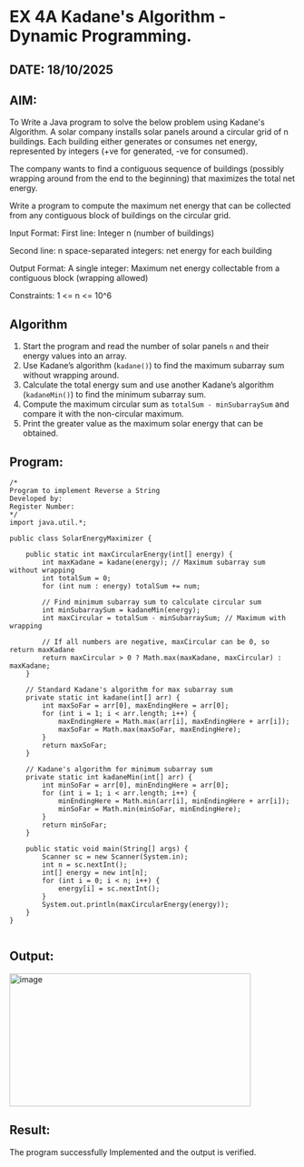 
# EX 4A Kadane's Algorithm - Dynamic Programming. 
## DATE: 18/10/2025
## AIM:
To Write a Java program to solve the below problem using Kadane's Algorithm.
A solar company installs solar panels around a circular grid of n buildings. Each building either generates or consumes net energy, represented by integers (+ve for generated, -ve for consumed).

The company wants to find a contiguous sequence of buildings (possibly wrapping around from the end to the beginning) that maximizes the total net energy.

Write a program to compute the maximum net energy that can be collected from any contiguous block of buildings on the circular grid.

Input Format:
First line: Integer n (number of buildings)

Second line: n space-separated integers: net energy for each building

Output Format:
A single integer: Maximum net energy collectable from a contiguous block (wrapping allowed)

Constraints:
1 <= n <= 10^6
## Algorithm

1. Start the program and read the number of solar panels `n` and their energy values into an array.
2. Use Kadane’s algorithm (`kadane()`) to find the maximum subarray sum without wrapping around.
3. Calculate the total energy sum and use another Kadane’s algorithm (`kadaneMin()`) to find the minimum subarray sum.
4. Compute the maximum circular sum as `totalSum - minSubarraySum` and compare it with the non-circular maximum.
5. Print the greater value as the maximum solar energy that can be obtained.

## Program:
```
/*
Program to implement Reverse a String
Developed by: 
Register Number:  
*/
import java.util.*;

public class SolarEnergyMaximizer {

    public static int maxCircularEnergy(int[] energy) {
        int maxKadane = kadane(energy); // Maximum subarray sum without wrapping
        int totalSum = 0;
        for (int num : energy) totalSum += num;

        // Find minimum subarray sum to calculate circular sum
        int minSubarraySum = kadaneMin(energy);
        int maxCircular = totalSum - minSubarraySum; // Maximum with wrapping

        // If all numbers are negative, maxCircular can be 0, so return maxKadane
        return maxCircular > 0 ? Math.max(maxKadane, maxCircular) : maxKadane;
    }

    // Standard Kadane's algorithm for max subarray sum
    private static int kadane(int[] arr) {
        int maxSoFar = arr[0], maxEndingHere = arr[0];
        for (int i = 1; i < arr.length; i++) {
            maxEndingHere = Math.max(arr[i], maxEndingHere + arr[i]);
            maxSoFar = Math.max(maxSoFar, maxEndingHere);
        }
        return maxSoFar;
    }

    // Kadane's algorithm for minimum subarray sum
    private static int kadaneMin(int[] arr) {
        int minSoFar = arr[0], minEndingHere = arr[0];
        for (int i = 1; i < arr.length; i++) {
            minEndingHere = Math.min(arr[i], minEndingHere + arr[i]);
            minSoFar = Math.min(minSoFar, minEndingHere);
        }
        return minSoFar;
    }

    public static void main(String[] args) {
        Scanner sc = new Scanner(System.in);
        int n = sc.nextInt();
        int[] energy = new int[n];
        for (int i = 0; i < n; i++) {
            energy[i] = sc.nextInt();
        }
        System.out.println(maxCircularEnergy(energy));
    }
}


```

## Output:

<img width="425" height="234" alt="image" src="https://github.com/user-attachments/assets/22686834-fd7b-40ef-9110-e145238df6aa" />


## Result:
The program successfully Implemented and the output is verified. 
